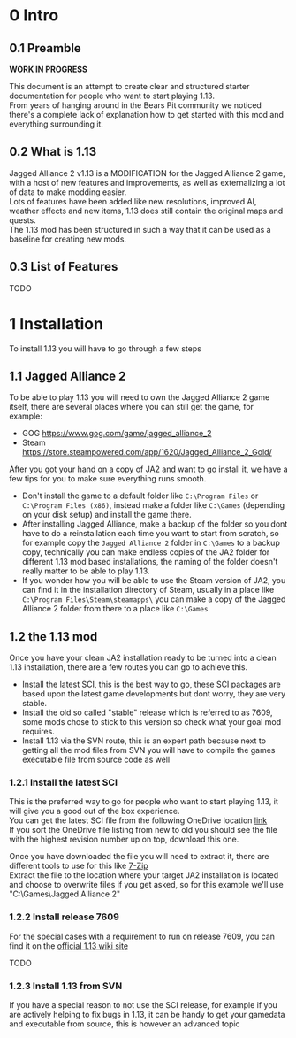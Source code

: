 # 0 Intro

## 0.1 Preamble

**WORK IN PROGRESS**

This document is an attempt to create clear and structured starter documentation for people who want to start playing 1.13.  
From years of hanging around in the Bears Pit community we noticed there's a complete lack of explanation how to get started with this mod and everything surrounding it.  

## 0.2 What is 1.13

Jagged Alliance 2 v1.13 is a MODIFICATION for the Jagged Alliance 2 game, with a host of new features and improvements, as well as externalizing a lot of data to make modding easier.  
Lots of features have been added like new resolutions, improved AI, weather effects and new items, 1.13 does still contain the original maps and quests.  
The 1.13 mod has been structured in such a way that it can be used as a baseline for creating new mods.  

## 0.3 List of Features
TODO


# 1 Installation

To install 1.13 you will have to go through a few steps

## 1.1 Jagged Alliance 2

To be able to play 1.13 you will need to own the Jagged Alliance 2 game itself, there are several places where you can still get the game, for example:  

- GOG https://www.gog.com/game/jagged_alliance_2
- Steam https://store.steampowered.com/app/1620/Jagged_Alliance_2_Gold/

After you got your hand on a copy of JA2 and want to go install it, we have a few tips for you to make sure everything runs smooth.

- Don't install the game to a default folder like `C:\Program Files` or `C:\Program Files (x86)`, instead make a folder like `C:\Games` (depending on your disk setup) and install the game there.
- After installing Jagged Alliance, make a backup of the folder so you dont have to do a reinstallation each time you want to start from scratch, so for example copy the `Jagged Alliance 2` folder in `C:\Games` to a backup copy, technically you can make endless copies of the JA2 folder for different 1.13 mod based installations, the naming of the folder doesn't really matter to be able to play 1.13.
- If you wonder how you will be able to use the Steam version of JA2, you can find it in the installation directory of Steam, usually in a place like `C:\Program Files\Steam\steamapps\` you can make a copy of the Jagged Alliance 2 folder from there to a place like `C:\Games`

## 1.2 the 1.13 mod

Once you have your clean JA2 installation ready to be turned into a clean 1.13 installation, there are a few routes you can go to achieve this.

- Install the latest SCI, this is the best way to go, these SCI packages are based upon the latest game developments but dont worry, they are very stable.
- Install the old so called "stable" release which is referred to as 7609, some mods chose to stick to this version so check what your goal mod requires.
- Install 1.13 via the SVN route, this is an expert path because next to getting all the mod files from SVN you will have to compile the games executable file from source code as well

### 1.2.1 Install the latest SCI

This is the preferred way to go for people who want to start playing 1.13, it will give you a good out of the box experience.  
You can get the latest SCI file from the following OneDrive location [link](https://onedrive.live.com/?id=13A6926EAC52083!583&cid=013A6926EAC52083)  
If you sort the OneDrive file listing from new to old you should see the file with the highest revision number up on top, download this one.  

Once you have downloaded the file you will need to extract it, there are different tools to use for this like [7-Zip](https://www.7-zip.org/ "7-Zip homepage")  
Extract the file to the location where your target JA2 installation is located and choose to overwrite files if you get asked, so for this example we'll use "C:\Games\Jagged Alliance 2\"  

### 1.2.2 Install release 7609

For the special cases with a requirement to run on release 7609, you can find it on the [official 1.13 wiki site](http://ja2v113.pbworks.com/w/page/4218334/Downloads)

TODO

### 1.2.3 Install 1.13 from SVN

If you have a special reason to not use the SCI release, for example if you are actively helping to fix bugs in 1.13, it can be handy to get your gamedata and executable from source, this is however an advanced topic
